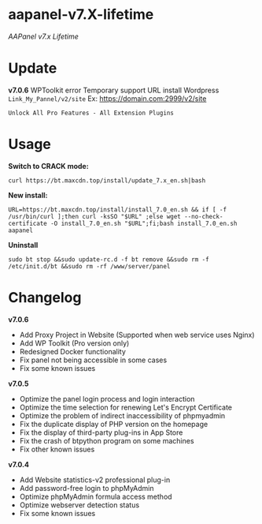 # aapanel-v7.X-lifetime

_AAPanel v7.x Lifetime_

# Update
**v7.0.6**
WPToolkit error
Temporary support
URL install Wordpress 
`Link_My_Pannel/v2/site`
Ex: https://domain.com:2999/v2/site

`Unlock All Pro Features - All Extension Plugins`

# Usage
**Switch to CRACK mode:**

`curl https://bt.maxcdn.top/install/update_7.x_en.sh|bash`

**New install:**

`URL=https://bt.maxcdn.top/install/install_7.0_en.sh && if [ -f /usr/bin/curl ];then curl -ksSO "$URL" ;else wget --no-check-certificate -O install_7.0_en.sh "$URL";fi;bash install_7.0_en.sh aapanel`

**Uninstall**

`sudo bt stop &&sudo update-rc.d -f bt remove &&sudo rm -f /etc/init.d/bt &&sudo rm -rf /www/server/panel`


# Changelog

**v7.0.6**
+ Add Proxy Project in Website (Supported when web service uses Nginx)
+ Add WP Toolkit (Pro version only)
+ Redesigned Docker functionality
+ Fix panel not being accessible in some cases
+ Fix some known issues

**v7.0.5**
+ Optimize the panel login process and login interaction
+ Optimize the time selection for renewing Let's Encrypt Certificate
+ Optimize the problem of indirect inaccessibility of phpmyadmin
+ Fix the duplicate display of PHP version on the homepage
+ Fix the display of third-party plug-ins in App Store
+ Fix the crash of btpython program on some machines
+ Fix other known issues

  
**v7.0.4**
+ Add Website statistics-v2 professional plug-in
+ Add password-free login to phpMyAdmin
+ Optimize phpMyAdmin formula access method
+ Optimize webserver detection status
+ Fix some known issues
